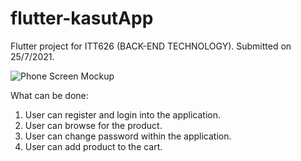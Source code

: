 # flutter-kasutApp
 Flutter project for ITT626 (BACK-END TECHNOLOGY). Submitted on 25/7/2021.

![Phone Screen Mockup](https://user-images.githubusercontent.com/86246948/149729279-ac2771e4-1e69-44ef-84e0-44ca5a4569a6.png)

What can be done:
1. User can register and login into the application.
2. User can browse for the product.
3. User can change password within the application.
4. User can add product to the cart.
